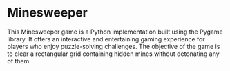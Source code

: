 # Minesweeper
This Minesweeper game is a Python implementation built using the Pygame library. It offers an interactive and entertaining gaming experience for players who enjoy puzzle-solving challenges. The objective of the game is to clear a rectangular grid containing hidden mines without detonating any of them.
